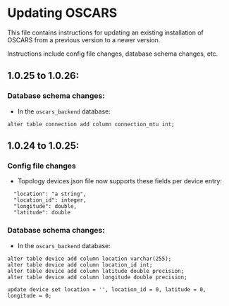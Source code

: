 # Updating OSCARS
This file contains instructions for updating an existing installation of OSCARS from a previous version to a newer version. 

Instructions include config file changes, database schema changes, etc.

## 1.0.25 to 1.0.26:

### Database schema changes:

- In the `oscars_backend` database:

```
alter table connection add column connection_mtu int;
```


## 1.0.24 to 1.0.25:

### Config file changes

- Topology devices.json file now supports these fields per device entry:

```
  "location": "a string",
  "location_id": integer,
  "longitude": double,
  "latitude": double
```

### Database schema changes:

- In the `oscars_backend` database:

```
alter table device add column location varchar(255);
alter table device add column location_id int;
alter table device add column latitude double precision;
alter table device add column longitude double precision;

update device set location = '', location_id = 0, latitude = 0, longitude = 0;
```
